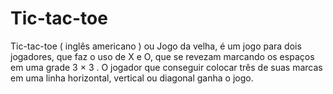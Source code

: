 # Tic-tac-toe
Tic-tac-toe ( inglês americano ) ou Jogo da velha, é um jogo para dois jogadores, que faz o uso de X e O, que se revezam marcando os espaços em uma grade 3 × 3 . O jogador que conseguir colocar três de suas marcas em uma linha horizontal, vertical ou diagonal ganha o jogo.
